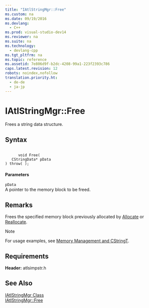 ```yaml
---
title: "IAtlStringMgr::Free"
ms.custom: na
ms.date: 09/19/2016
ms.devlang: 
  - C++
ms.prod: visual-studio-dev14
ms.reviewer: na
ms.suite: na
ms.technology: 
  - devlang-cpp
ms.tgt_pltfrm: na
ms.topic: reference
ms.assetid: 7e806d9f-b2dc-4208-99a1-223f2393c786
caps.latest.revision: 12
robots: noindex,nofollow
translation.priority.ht: 
  - de-de
  - ja-jp
---
```

# IAtlStringMgr::Free
Frees a string data structure.  
  
## Syntax  
  
```  
  
      void Free(  
   CStringData* pData   
) throw( );  
```  
  
#### Parameters  
 `pData`  
 A pointer to the memory block to be freed.  
  
## Remarks  
 Frees the specified memory block previously allocated by [Allocate](../vs140/IAtlStringMgr--Allocate.md) or [Reallocate](../vs140/IAtlMemMgr--Reallocate.md).  
  
> [!NOTE]
>  For usage examples, see [Memory Management and CStringT](../vs140/Memory-Management-with-CStringT.md).  
  
## Requirements  
 **Header:** atlsimpstr.h  
  
## See Also  
 [IAtlStringMgr Class](../vs140/IAtlStringMgr-Class.md)   
 [IAtlStringMgr::Free](../vs140/IAtlStringMgr--Free.md)